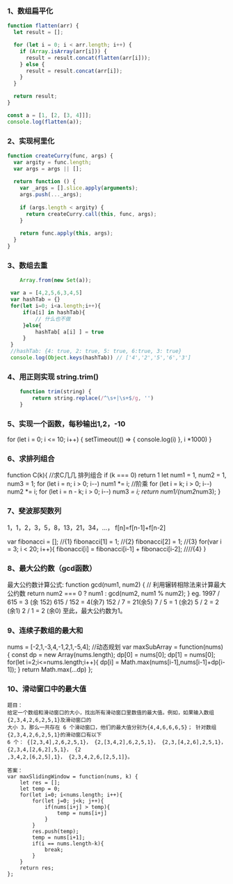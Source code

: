 ### 1、数组扁平化
```javascript
function flatten(arr) {
  let result = [];

  for (let i = 0; i < arr.length; i++) {
    if (Array.isArray(arr[i])) {
      result = result.concat(flatten(arr[i]));
    } else {
      result = result.concat(arr[i]);
    }
  }

  return result;
}

const a = [1, [2, [3, 4]]];
console.log(flatten(a));
```

### 2、实现柯里化
```javascript
function createCurry(func, args) {
  var argity = func.length;
  var args = args || [];
  
  return function () {
    var _args = [].slice.apply(arguments);
    args.push(..._args);
    
    if (args.length < argity) {
      return createCurry.call(this, func, args);
    }
    
    return func.apply(this, args);
  }
}
```

### 3、数组去重
```javascript
	Array.from(new Set(a));
```

```javascript
 var a = [4,2,5,6,3,4,5]
 var hashTab = {}
 for(let i=0; i<a.length;i++){
     if(a[i] in hashTab){
         // 什么也不做
     }else{
         hashTab[ a[i] ] = true
     }
 }
 //hashTab: {4: true, 2: true, 5: true, 6:true, 3: true}
 console.log(Object.keys(hashTab)) // ['4','2','5','6','3']

```

### 4、用正则实现 string.trim()
```javascript
    function trim(string) {
        return string.replace(/^\s+|\s+$/g, '')
    }
```

### 5、实现一个函数，每秒输出1,2，-10
for (let i = 0; i <= 10; i++) {
  setTimeout(() => {
    console.log(i)
  }, i *1000)
}

### 6、求排列组合
function C(k){  //求C几几 排列组合
  if (k === 0) return 1
  let num1 = 1, num2 = 1, num3 = 1;
  for (let i = n; i > 0; i--) num1 *= i; //阶乘
  for (let i = k; i > 0; i--) num2 *= i;
  for (let i = n - k; i > 0; i--) num3 *= i;
  return num1/(num2*num3);
}

### 7、斐波那契数列
  1，1，2，3，5，8，13，21，34，...，
  f[n]=f[n-1]+f[n-2]
  
  var fibonacci = []; //{1}
  fibonacci[1] = 1; //{2}
  fibonacci[2] = 1; //{3}
  for(var i = 3; i < 20; i++){
  fibonacci[i] = fibonacci[i-1] + fibonacci[i-2]; ////{4}
  }

### 8、最大公约数（gcd函数）

最大公约数计算公式:
  function gcd(num1, num2) {
      // 利用辗转相除法来计算最大公约数
      return num2 === 0 ? num1 : gcd(num2, num1 % num2); 
  }
  eg.
    1997 / 615 = 3 (余 152)
    615 / 152 = 4(余7)
    152 / 7 = 21(余5)
    7 / 5 = 1 (余2)
    5 / 2 = 2 (余1)
    2 / 1 = 2 (余0)
    至此，最大公约数为1。

### 9、连续子数组的最大和

nums = [-2,1,-3,4,-1,2,1,-5,4];
//动态规划
var maxSubArray = function(nums) {
    const dp = new Array(nums.length);
    dp[0] = nums[0];
    dp[1] = nums[0];
    for(let i=2;i<=nums.length;i++){
        dp[i] = Math.max(nums[i-1],nums[i-1]+dp[i-1]);
    }
    return Math.max(...dp)
};

### 10、滑动窗口中的最大值

```
题目：
给定一个数组和滑动窗口的大小，找出所有滑动窗口里数值的最大值。例如，如果输入数组{2,3,4,2,6,2,5,1}及滑动窗口的
大小 3，那么一共存在 6 个滑动窗口，他们的最大值分别为{4,4,6,6,6,5}； 针对数组{2,3,4,2,6,2,5,1}的滑动窗口有以下
6 个： {[2,3,4],2,6,2,5,1}， {2,[3,4,2],6,2,5,1}， {2,3,[4,2,6],2,5,1}， {2,3,4,[2,6,2],5,1}， {2
,3,4,2,[6,2,5],1}， {2,3,4,2,6,[2,5,1]}。

答案：
var maxSlidingWindow = function(nums, k) {
    let res = [];
    let temp = 0;
    for(let i=0; i<nums.length; i++){
        for(let j=0; j<k; j++){
            if(nums[i+j] > temp){
                temp = nums[i+j]
            }
        }
        res.push(temp);
        temp = nums[i+1];
        if(i == nums.length-k){
            break;
        }
    }
    return res;
};